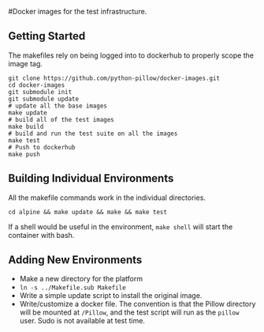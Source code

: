 #Docker images for the test infrastructure.

## Getting Started

The makefiles rely on being logged into to dockerhub to properly scope
the image tag. 

```
git clone https://github.com/python-pillow/docker-images.git
cd docker-images
git submodule init
git submodule update
# update all the base images
make update
# build all of the test images
make build
# build and run the test suite on all the images
make test
# Push to dockerhub
make push
```

## Building Individual Environments

All the makefile commands work in the individual directories.

```
cd alpine && make update && make && make test
```

If a shell would be useful in the environment, `make shell` will start
the container with bash.

## Adding New Environments

- Make a new directory for the platform
- `ln -s ../Makefile.sub Makefile`
- Write a simple update script to install the original image.
- Write/customize a docker file. The convention is that the Pillow directory will be mounted at `/Pillow`, and the test script will run as the `pillow` user. Sudo is not available at test time. 


